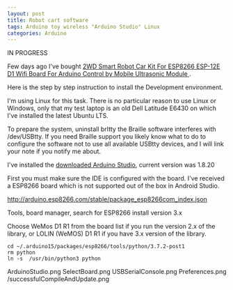 ```yaml
---
layout: post
title: Robot cart software
tags: Arduino toy wireless "Arduino Studio" Linux
categories: Arduino
---
```


IN PROGRESS

Few days ago I've bought <a href="https://www.aliexpress.com/item/3256802871526756.html">2WD Smart Robot Car Kit For ESP8266 ESP-12E D1 Wifi Board For Arduino Control by Mobile Ultrasonic Module </a>.

Here is the step by step instruction to install the Development environment.
<!--more-->

I'm using Linux for this task. There is no particular reason to use Linux or Windows, only that my test laptop is an old Dell Latitude E6430 on which I've installed the latest Ubuntu LTS.

To prepare the system, uninstall brltty the Braille software interferes with /dev/USBtty. If you need Braille support you likely know what to do to configure the software not to use all available USBtty devices, and I will link your note if you notify me about.



I've installed the <a href="https://downloads.arduino.cc/arduino-nightly-linux64.tar.xz">downloaded Arduino Studio</a>, current version was 1.8.20


First you must make sure the IDE is configured with the board. I've received a ESP8266 board which is not supported out of the box in Android Studio.

http://arduino.esp8266.com/stable/package_esp8266com_index.json

Tools, board manager, search for ESP8266 install version 3.x

Choose WeMos D1 R1 from the board list if you run the version 2.x of the library, or LOLIN (WeMOS) D1 R1 if you have  3.x version of the library.

```
cd ~/.arduino15/packages/esp8266/tools/python/3.7.2-post1
rm python 
ln -s  /usr/bin/python3 python

```


ArduinoStudio.png
SelectBoard.png
USBSerialConsole.png
Preferences.png
/successfulCompileAndUpdate.png
